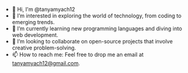 - 👋 Hi, I'm @tanyamyach12
- 👀 I’m interested in exploring the world of technology, from coding to emerging trends.
- 🌱 I’m currently learning new programming languages and diving into web development.
- 💞️ I’m looking to collaborate on open-source projects that involve creative problem-solving.
- 📫 How to reach me: Feel free to drop me an email at tanyamyach12@gmail.com.

<!---
tanyamyach12/tanyamyach12 is a ✨ special ✨ repository because its `README.md` (this file) appears on your GitHub profile.
You can click the Preview link to take a look at your changes.
--->
